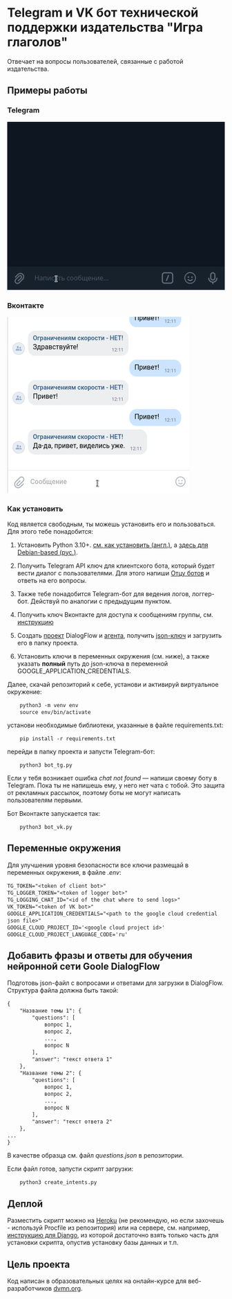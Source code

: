 # Telegram и VK бот технической поддержки издательства "Игра глаголов"

Отвечает на вопросы пользователей, связанные с работой издательства.

## Примеры работы

### Telegram

![Демонстрация работы Telegam бота](tg_bot.gif)

### Вконтакте

![Демонстрация работы бота Вконтакте](vk_bot.gif)

### Как установить

Код является свободным, ты можешь установить его и пользоваться. Для этого тебе понадобится:

1. Установить Python 3.10+. [см. как установить (англ.)](https://realpython.com/installing-python/), а [здесь для Debian-based (рус.)](http://userone.ru/?q=node/41).

2. Получить Telegram API ключ для клиентского бота, который будет вести диалог с пользователями. Для этого напиши [Отцу ботов](https://telegram.me/BotFather) и ответь на его вопросы.

3. Также тебе понадобится Telegram-бот для ведения логов, логгер-бот. Действуй по аналогии с предыдущим пунктом.

4. Получить ключ Вконтакте для доступа к сообщениям группы, см. [инструкцию](https://vk.com/dev/bots_docs?f=1.1.%20%D0%9F%D0%BE%D0%BB%D1%83%D1%87%D0%B5%D0%BD%D0%B8%D0%B5%20%D0%BA%D0%BB%D1%8E%D1%87%D0%B0%20%D0%B4%D0%BE%D1%81%D1%82%D1%83%D0%BF%D0%B0)

5. Создать [проект](https://cloud.google.com/dialogflow/es/docs/quick/setup) DialogFlow и [агента](https://cloud.google.com/dialogflow/es/docs/quick/build-agent), получить [json-ключ](https://cloud.google.com/docs/authentication/getting-started) и загрузить его в папку проекта.

5. Установить ключи в переменных окружения (см. ниже), а также указать **полный** путь до json-ключа в переменной GOOGLE_APPLICATION_CREDENTIALS.

Далее, скачай репозиторий к себе, установи и активируй виртуальное окружение:
```
    python3 -m venv env
    source env/bin/activate
```
установи необходимые библиотеки, указанные в файле requirements.txt:
```
    pip install -r requirements.txt
```
перейди в папку проекта и запусти Telegram-бот:
```
    python3 bot_tg.py
```
Если у тебя возникает ошибка *chat not found* — напиши своему боту в Telegram. Пока ты не напишешь ему, у него нет чата с тобой. Это защита от рекламных рассылок, поэтому боты не могут написать пользователям первыми.

Бот Вконтакте запускается так:
```
    python3 bot_vk.py
```


## Переменные окружения

Для улучшения уровня безопасности все ключи размещай в переменных окружения, в файле *.env*:

```
TG_TOKEN="<token of client bot>"
TG_LOGGER_TOKEN="<token of logger bot>"
TG_LOGGING_CHAT_ID="<id of the chat where to send logs>"
VK_TOKEN="<token of VK bot>"
GOOGLE_APPLICATION_CREDENTIALS="<path to the google cloud credential json file>"
GOOGLE_CLOUD_PROJECT_ID='<google cloud project id>'
GOOGLE_CLOUD_PROJECT_LANGUAGE_CODE='ru'
```

## Добавить фразы и ответы для обучения нейронной сети Goole DialogFlow

Подготовь json-файл с вопросами и ответами для загрузки в DialogFlow. Структура файла должна быть такой:
```
{
    "Название темы 1": {
        "questions": [
            вопрос 1,
            вопрос 2,
            ...,
            вопрос N
        ],
        "answer": "текст ответа 1"
    },
    "Название темы 2": {
        "questions": [
            вопрос 1,
            вопрос 2,
            ...,
            вопрос N
        ],
        "answer": "текст ответа 2"
    },
...
}
```
В качестве образца см. файл *questions.json* в репозитории. 

Если файл готов, запусти скрипт загрузки:
```
    python3 create_intents.py
```

## Деплой

Разместить скрипт можно на [Heroku](https://devcenter.heroku.com/articles/getting-started-with-python) (не рекомендую, но если захочешь - используй Procfile из репозитория) или на сервере, см. например, [инструкцию для Django](https://habr.com/ru/post/501414/), из которой достаточно взять только часть для установки скрипта, опустив установку базы данных и т.п.

## Цель проекта

Код написан в образовательных целях на онлайн-курсе для веб-разработчиков [dvmn.org](https://dvmn.org/).

